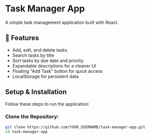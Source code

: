 # Task Manager App 

A simple task management application built with React.

## 📌 Features
-  Add, edit, and delete tasks
-  Search tasks by title
-  Sort tasks by due date and priority
-  Expandable descriptions for a cleaner UI
-  Floating "Add Task" button for quick access
-  LocalStorage for persistent data

## Setup & Installation
Follow these steps to run the application:

### Clone the Repository:
```bash
git clone https://github.com/YOUR_USERNAME/task-manager-app.git
cd task-manager-app

